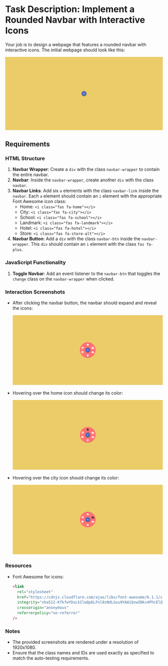 
# Task Description: Implement a Rounded Navbar with Interactive Icons

Your job is to design a webpage that features a rounded navbar with interactive icons. The initial webpage should look like this:

![initial webpage](./_images/origin.png)

## Requirements

### HTML Structure

1. **Navbar Wrapper**: Create a `div` with the class `navbar-wrapper` to contain the entire navbar.
2. **Navbar**: Inside the `navbar-wrapper`, create another `div` with the class `navbar`.
3. **Navbar Links**: Add six `a` elements with the class `navbar-link` inside the `navbar`. Each `a` element should contain an `i` element with the appropriate Font Awesome icon class:
   - Home: `<i class="fas fa-home"></i>`
   - City: `<i class="fas fa-city"></i>`
   - School: `<i class="fas fa-school"></i>`
   - Landmark: `<i class="fas fa-landmark"></i>`
   - Hotel: `<i class="fas fa-hotel"></i>`
   - Store: `<i class="fas fa-store-alt"></i>`
4. **Navbar Button**: Add a `div` with the class `navbar-btn` inside the `navbar-wrapper`. This `div` should contain an `i` element with the class `fas fa-plus`.

### JavaScript Functionality

1. **Toggle Navbar**: Add an event listener to the `navbar-btn` that toggles the `change` class on the `navbar-wrapper` when clicked.

### Interaction Screenshots

- After clicking the navbar button, the navbar should expand and reveal the icons:

  ![after clicking navbar button](./_images/after_click.png)

- Hovering over the home icon should change its color:

  ![hover over home icon](./_images/hover_home.png)

- Hovering over the city icon should change its color:

  ![hover over city icon](./_images/hover_city.png)


### Resources

- Font Awesome for icons: 
  ```html
  <link
    rel="stylesheet"
    href="https://cdnjs.cloudflare.com/ajax/libs/font-awesome/6.1.1/css/all.min.css"
    integrity="sha512-KfkfwYDsLkIlwQp6LFnl8zNdLGxu9YAA1QvwINks4PhcElQSvqcyVLLD9aMhXd13uQjoXtEKNosOWaZqXgel0g=="
    crossorigin="anonymous"
    referrerpolicy="no-referrer"
  />
  ```

### Notes

- The provided screenshots are rendered under a resolution of 1920x1080.
- Ensure that the class names and IDs are used exactly as specified to match the auto-testing requirements.
